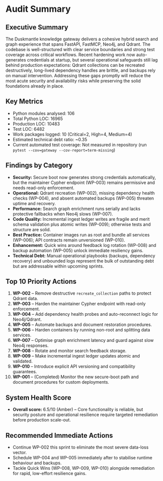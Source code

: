 # Audit Summary

## Executive Summary
The Duskmantle knowledge gateway delivers a cohesive hybrid search and graph experience that spans FastAPI, FastMCP, Neo4j, and Qdrant. The codebase is well-structured with clear service boundaries and strong test coverage across critical workflows. Recent hardening work now auto-generates credentials at startup, but several operational safeguards still lag behind production expectations: Qdrant collections can be recreated destructively, long-lived dependency handles are brittle, and backups rely on manual intervention. Addressing these gaps promptly will reduce the most acute security and availability risks while preserving the solid foundations already in place.

## Key Metrics
- Python modules analysed: 106
- Total Python LOC: 16965
- Production LOC: 10483
- Test LOC: 6482
- Work packages logged: 10 (Critical=2, High=4, Medium=4)
- Estimated technical debt ratio: ~0.35
- Current automated test coverage: Not measured in repository (run `pytest --cov=gateway --cov-report=term-missing`)

## Findings by Category
- **Security:** Secure boot now generates strong credentials automatically, but the maintainer Cypher endpoint (WP-003) remains permissive and needs read-only enforcement.
- **Operational:** Qdrant recreation (WP-002), missing dependency health checks (WP-004), and absent automated backups (WP-005) threaten uptime and recovery.
- **Performance:** Search graph enrichment runs serially and lacks protective fallbacks when Neo4j slows (WP-007).
- **Code Quality:** Incremental ingest ledger writes are fragile and merit schema validation plus atomic writes (WP-009); otherwise tests and structure are solid.
- **Best Practice:** Container images run as root and bundle all services (WP-006); API contracts remain unversioned (WP-010).
- **Enhancement:** Quick wins around feedback log rotation (WP-008) and backup automation (WP-005) unlock immediate resiliency gains.
- **Technical Debt:** Manual operational playbooks (backups, dependency recovery) and unbounded logs represent the bulk of outstanding debt but are addressable within upcoming sprints.

## Top 10 Priority Actions
1. **WP-002** – Remove destructive `recreate_collection` paths to protect Qdrant data.
2. **WP-003** – Harden the maintainer Cypher endpoint with read-only enforcement.
3. **WP-004** – Add dependency health probes and auto-reconnect logic for Neo4j/Qdrant.
4. **WP-005** – Automate backups and document restoration procedures.
5. **WP-006** – Harden containers by running non-root and splitting data services.
6. **WP-007** – Optimise graph enrichment latency and guard against slow Neo4j responses.
7. **WP-008** – Rotate and monitor search feedback storage.
8. **WP-009** – Make incremental ingest ledger updates atomic and validated.
9. **WP-010** – Introduce explicit API versioning and compatibility guarantees.
10. **WP-001** – (Completed) Monitor the new secure-boot path and document procedures for custom deployments.

## System Health Score
- **Overall score:** 6.5/10 (Amber) – Core functionality is reliable, but security posture and operational resilience require targeted remediation before production scale-out.

## Recommended Immediate Actions
- Continue WP-002 this sprint to eliminate the most severe data-loss vector.
- Schedule WP-004 and WP-005 immediately after to stabilise runtime behaviour and backups.
- Tackle Quick Wins (WP-008, WP-009, WP-010) alongside remediation for rapid, low-effort resilience gains.
